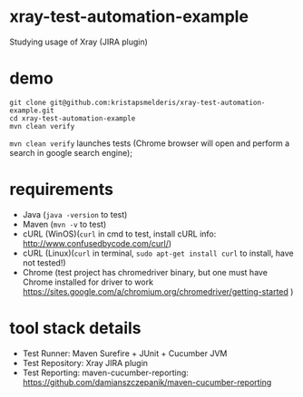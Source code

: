 # xray-test-automation-example
Studying usage of Xray (JIRA plugin)


# demo
```
git clone git@github.com:kristapsmelderis/xray-test-automation-example.git
cd xray-test-automation-example
mvn clean verify
```

```mvn clean verify``` launches tests (Chrome browser will open and perform a search in google search engine);

# requirements
- Java (```java -version``` to test)
- Maven (```mvn -v``` to test)
- cURL (WinOS)(```curl``` in cmd to test, install cURL info: http://www.confusedbycode.com/curl/)
- cURL (Linux)(```curl``` in terminal, ```sudo apt-get install curl``` to install, have not tested!) 
- Chrome (test project has chromedriver binary, but one must have Chrome installed for driver to work https://sites.google.com/a/chromium.org/chromedriver/getting-started )

# tool stack details
- Test Runner: Maven Surefire + JUnit + Cucumber JVM
- Test Repository: Xray JIRA plugin
- Test Reporting: maven-cucumber-reporting: https://github.com/damianszczepanik/maven-cucumber-reporting
